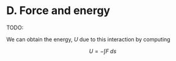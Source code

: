 # D. Force and energy

TODO:

We can obtain the energy, $U$ due to this interaction by computing

$$
U = - \int F \; ds
$$
